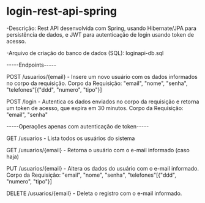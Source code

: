 # login-rest-api-spring

-Descrição: Rest API desenvolvida com Spring, usando Hibernate/JPA para persistência de dados, e JWT para autenticação de login usando token de acesso.

-Arquivo de criação do banco de dados (SQL): loginapi-db.sql

-----Endpoints-----

POST /usuarios/{email} - Insere um novo usuário com os dados informados no corpo da requisição.
Corpo da Requisição: "email", "nome", "senha", "telefones"[{"ddd", "numero", "tipo"}]

POST /login - Autentica os dados enviados no corpo da requisição e retorna um token de acesso, que expira em 30 minutos.
Corpo da Requisição: "email", "senha"

-----Operações apenas com autenticação de token-----

GET /usuarios - Lista todos os usuários do sistema

GET /usuarios/{email} - Retorna o usuário com o e-mail informado (caso haja)

PUT /usuarios/{email} - Altera os dados do usuário com o e-mail informado. 
Corpo da Requisição: "email", "nome", "senha", "telefones"[{"ddd", "numero", "tipo"}]

DELETE /usuarios/{email} - Deleta o registro com o e-mail informado.
